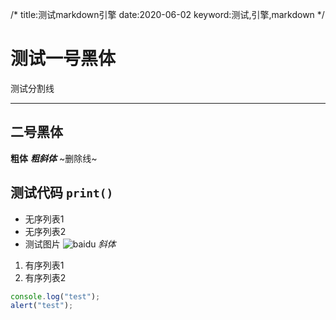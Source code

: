 /*
title:测试markdown引擎
date:2020-06-02
keyword:测试,引擎,markdown
*/

# 测试一号黑体
测试分割线
***
## 二号黑体
**粗体**
***粗斜体***
~删除线~

测试代码 `print()`
---
- 无序列表1
- 无序列表2
- 测试图片
![baidu](https://www.baidu.com/img/flexible/logo/pc/result.png)
*斜体*
1. 有序列表1
2. 有序列表2

```js
console.log("test");
alert("test");
```




